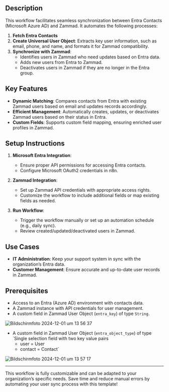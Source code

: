 ## Description

This workflow facilitates seamless synchronization between Entra Contacts (Microsoft Azure AD) and Zammad. It automates the following processes:

1. **Fetch Entra Contacts**
2. **Create Universal User Object**: Extracts key user information, such as email, phone, and name, and formats it for Zammad compatibility.
3. **Synchronize with Zammad**:
   - Identifies users in Zammad who need updates based on Entra data.
   - Adds new users from Entra to Zammad.
   - Deactivates users in Zammad if they are no longer in the Entra group.

## Key Features

- **Dynamic Matching**: Compares contacts from Entra with existing Zammad users based on email and updates records accordingly.
- **Efficient Management**: Automatically creates, updates, or deactivates Zammad users based on their status in Entra.
- **Custom Fields**: Supports custom field mapping, ensuring enriched user profiles in Zammad.

## Setup Instructions

1. **Microsoft Entra Integration**:
   - Ensure proper API permissions for accessing Entra contacts.
   - Configure Microsoft OAuth2 credentials in n8n.

2. **Zammad Integration**:
   - Set up Zammad API credentials with appropriate access rights.
   - Customize the workflow to include additional fields or map existing fields as needed.

3. **Run Workflow**:
   - Trigger the workflow manually or set up an automation schedule (e.g., daily sync).
   - Review created/updated/deactivated users in Zammad.

## Use Cases

- **IT Administration**: Keep your support system in sync with the organization’s Entra data.
- **Customer Management**: Ensure accurate and up-to-date user records in Zammad.

## Prerequisites

- Access to an Entra (Azure AD) environment with contacts data.
- A Zammad instance with API credentials for user management.
- A custom field in Zammad User Object (`entra_key`) of type `String`.
  
![Bildschirmfoto 2024-12-01 um 13 56 37](https://github.com/user-attachments/assets/984ee2d2-6d39-4358-8b22-4385838e7150)
  
- A custom field in Zammad User Object (`entra_object_type`) of type `Single selection field with two key value pairs
  -  user = User
  -  contact = Contact`
    
![Bildschirmfoto 2024-12-01 um 13 57 17](https://github.com/user-attachments/assets/85cf455c-640c-46f4-bc6e-aa9b33a825ad)


---

This workflow is fully customizable and can be adapted to your organization’s specific needs. Save time and reduce manual errors by automating your user sync process with this template!
